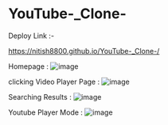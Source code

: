 # YouTube-_Clone-
Deploy Link :-

 https://nitish8800.github.io/YouTube-_Clone-/


Homepage : 
![image](https://user-images.githubusercontent.com/81190422/152694445-384ae9af-8898-4b9e-a1ac-097513eda7f9.png)


clicking Video Player Page :
![image](https://user-images.githubusercontent.com/81190422/152694736-fbd68c76-5c98-49e3-af32-27dba5cd9337.png)


Searching Results : 
![image](https://user-images.githubusercontent.com/81190422/152694783-93ac90cb-8a1c-4f79-9e64-44198c34a408.png)


Youtube Player Mode : 
![image](https://user-images.githubusercontent.com/81190422/152694805-451c73a6-cb2f-487f-9ffa-5eafe6ee888d.png)
